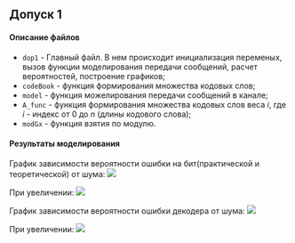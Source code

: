 Допуск 1
---

#### Описание файлов

* `dop1` - Главный файл. В нем происходит инициализация переменых, вызов функции моделирования передачи сообщений, расчет вероятностей, построение графиков;
* `codeBook` - функция формирования множества кодовых слов;
* `model` - функция можелирования передачи сообщений в канале;
* `A_func` - функция формирования множества кодовых слов веса *i*, где *i* - индекс от 0 до *n* (длины кодового слова);
* `modGx` - функция взятия по модулю.

#### Результаты моделирования

График зависимости вероятности ошибки на бит(практической и теоретической) от шума: ![](https://sun9-51.userapi.com/iv3gFibTyP4KevtE3e1wV-wAydU8gPxz_xJUNg/AHvcz_tFNM8.jpg)

При увеличении: ![](https://sun9-50.userapi.com/nwGCcwOZFbVeQqWfAO2Kht80hRxGE36ws1K86A/VyoVdwkqoKA.jpg)

График зависимости вероятности ошибки декодера от шума: ![](https://sun9-8.userapi.com/g4LXJtmvX3LvIs8i52U4crn9j2PoYkGCJxv1RQ/qiDKoNEc1Os.jpg)

При увеличении: ![](https://sun9-45.userapi.com/tr8SK0vL3uJaqzEQe3mx9LK3BjKy9b8Oo4_shw/V6qYDxfBXeQ.jpg)

